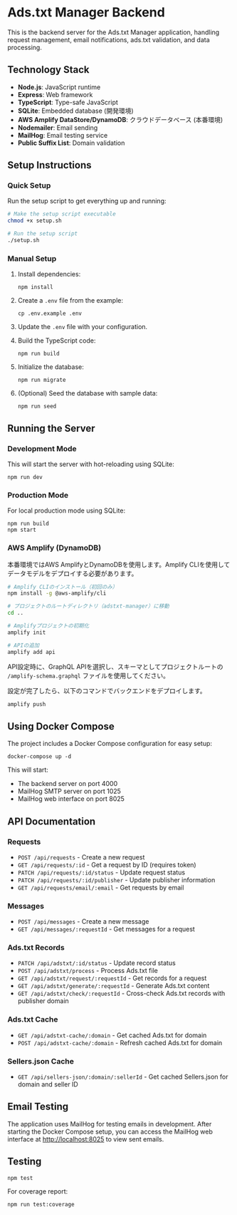 # Ads.txt Manager Backend

This is the backend server for the Ads.txt Manager application, handling request management, email notifications, ads.txt validation, and data processing.

## Technology Stack

- **Node.js**: JavaScript runtime
- **Express**: Web framework
- **TypeScript**: Type-safe JavaScript
- **SQLite**: Embedded database (開発環境)
- **AWS Amplify DataStore/DynamoDB**: クラウドデータベース (本番環境)
- **Nodemailer**: Email sending
- **MailHog**: Email testing service
- **Public Suffix List**: Domain validation

## Setup Instructions

### Quick Setup

Run the setup script to get everything up and running:

```bash
# Make the setup script executable
chmod +x setup.sh

# Run the setup script
./setup.sh
```

### Manual Setup

1. Install dependencies:
   ```
   npm install
   ```

2. Create a `.env` file from the example:
   ```
   cp .env.example .env
   ```

3. Update the `.env` file with your configuration.

4. Build the TypeScript code:
   ```
   npm run build
   ```

5. Initialize the database:
   ```
   npm run migrate
   ```

6. (Optional) Seed the database with sample data:
   ```
   npm run seed
   ```

## Running the Server

### Development Mode

This will start the server with hot-reloading using SQLite:

```
npm run dev
```

### Production Mode

For local production mode using SQLite:

```
npm run build
npm start
```

### AWS Amplify (DynamoDB)

本番環境ではAWS AmplifyとDynamoDBを使用します。Amplify CLIを使用してデータモデルをデプロイする必要があります。

```bash
# Amplify CLIのインストール（初回のみ）
npm install -g @aws-amplify/cli

# プロジェクトのルートディレクトリ（adstxt-manager）に移動
cd ..

# Amplifyプロジェクトの初期化
amplify init

# APIの追加
amplify add api
```

API設定時に、GraphQL APIを選択し、スキーマとしてプロジェクトルートの `/amplify-schema.graphql` ファイルを使用してください。

設定が完了したら、以下のコマンドでバックエンドをデプロイします。

```bash
amplify push
```

## Using Docker Compose

The project includes a Docker Compose configuration for easy setup:

```
docker-compose up -d
```

This will start:
- The backend server on port 4000
- MailHog SMTP server on port 1025
- MailHog web interface on port 8025

## API Documentation

### Requests

- `POST /api/requests` - Create a new request
- `GET /api/requests/:id` - Get a request by ID (requires token)
- `PATCH /api/requests/:id/status` - Update request status
- `PATCH /api/requests/:id/publisher` - Update publisher information
- `GET /api/requests/email/:email` - Get requests by email

### Messages

- `POST /api/messages` - Create a new message
- `GET /api/messages/:requestId` - Get messages for a request

### Ads.txt Records

- `PATCH /api/adstxt/:id/status` - Update record status
- `POST /api/adstxt/process` - Process Ads.txt file
- `GET /api/adstxt/request/:requestId` - Get records for a request
- `GET /api/adstxt/generate/:requestId` - Generate Ads.txt content
- `GET /api/adstxt/check/:requestId` - Cross-check Ads.txt records with publisher domain

### Ads.txt Cache

- `GET /api/adstxt-cache/:domain` - Get cached Ads.txt for domain
- `POST /api/adstxt-cache/:domain` - Refresh cached Ads.txt for domain

### Sellers.json Cache

- `GET /api/sellers-json/:domain/:sellerId` - Get cached Sellers.json for domain and seller ID

## Email Testing

The application uses MailHog for testing emails in development. After starting the Docker Compose setup, you can access the MailHog web interface at [http://localhost:8025](http://localhost:8025) to view sent emails.

## Testing

```
npm test
```

For coverage report:

```
npm run test:coverage
```